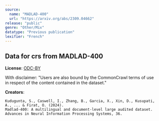 ```yaml
---
source:
  name: "MADLAD-400"
  url: "https://arxiv.org/abs/2309.04662"
release: "public"
genre: "Other/Mix"
datatype: "Previous publication"
lexifier: "French"
---
```


## Data for crs from MADLAD-400

**License**: [ODC-BY](https://opendatacommons.org/licenses/by/1-0/)

With disclaimer: "Users are also bound by the CommonCrawl terms of use in respect of the content contained in the dataset."

**Creators**:
```
Kudugunta, S., Caswell, I., Zhang, B., Garcia, X., Xin, D., Kusupati, A., ... & Firat, O. (2024).
Madlad-400: A multilingual and document-level large audited dataset. 
Advances in Neural Information Processing Systems, 36.
```
